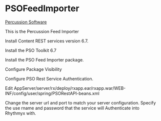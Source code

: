 PSOFeedImporter
===============
[Percussion Software](http://www.percussion.com "Percussion Software")

This is the Percussion Feed Importer

Install Content REST services version 6.7.

Install the PSO Toolkit 6.7

Install the PSO Feed Importer package.

Configure Package Visibility

Configure PSO Rest Service Authentication.

Edit AppServer/server/rx/deploy/rxapp.ear/rxapp.war/WEB-INF/config/user/spring/PSORestAPI-beans.xml

Change the server url and port to match your server configuration.  Specify the use rname and password that the
service will Authenticate into Rhythmyx with. 

